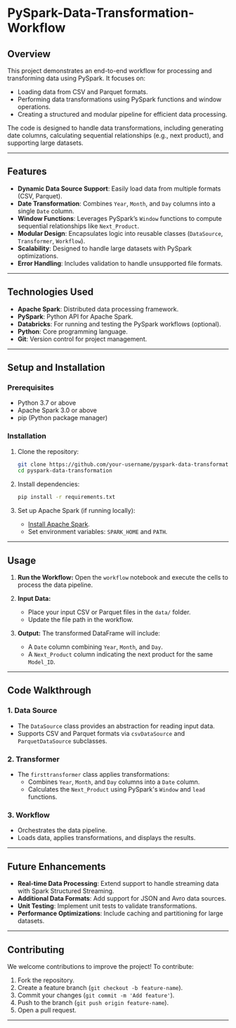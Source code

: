 # PySpark-Data-Transformation-Workflow



## Overview
This project demonstrates an end-to-end workflow for processing and transforming data using PySpark. It focuses on:
- Loading data from CSV and Parquet formats.
- Performing data transformations using PySpark functions and window operations.
- Creating a structured and modular pipeline for efficient data processing.

The code is designed to handle data transformations, including generating date columns, calculating sequential relationships (e.g., next product), and supporting large datasets.

---

## Features
- **Dynamic Data Source Support**: Easily load data from multiple formats (CSV, Parquet).
- **Date Transformation**: Combines `Year`, `Month`, and `Day` columns into a single `Date` column.
- **Window Functions**: Leverages PySpark’s `Window` functions to compute sequential relationships like `Next_Product`.
- **Modular Design**: Encapsulates logic into reusable classes (`DataSource`, `Transformer`, `Workflow`).
- **Scalability**: Designed to handle large datasets with PySpark optimizations.
- **Error Handling**: Includes validation to handle unsupported file formats.

---


## Technologies Used
- **Apache Spark**: Distributed data processing framework.
- **PySpark**: Python API for Apache Spark.
- **Databricks**: For running and testing the PySpark workflows (optional).
- **Python**: Core programming language.
- **Git**: Version control for project management.

---


## Setup and Installation
### Prerequisites
- Python 3.7 or above
- Apache Spark 3.0 or above
- pip (Python package manager)

### Installation
1. Clone the repository:
   ```bash
   git clone https://github.com/your-username/pyspark-data-transformation.git
   cd pyspark-data-transformation
   ```

2. Install dependencies:
   ```bash
   pip install -r requirements.txt
   ```

3. Set up Apache Spark (if running locally):
   - [Install Apache Spark](https://spark.apache.org/downloads.html).
   - Set environment variables: `SPARK_HOME` and `PATH`.

---

## Usage
1. **Run the Workflow:**
   Open the `workflow` notebook and execute the cells to process the data pipeline.

2. **Input Data:**
   - Place your input CSV or Parquet files in the `data/` folder.
   - Update the file path in the workflow.

3. **Output:**
   The transformed DataFrame will include:
   - A `Date` column combining `Year`, `Month`, and `Day`.
   - A `Next_Product` column indicating the next product for the same `Model_ID`.

---

## Code Walkthrough
### 1. Data Source
- The `DataSource` class provides an abstraction for reading input data.
- Supports CSV and Parquet formats via `csvDataSource` and `ParquetDataSource` subclasses.

### 2. Transformer
- The `firsttransformer` class applies transformations:
  - Combines `Year`, `Month`, and `Day` columns into a `Date` column.
  - Calculates the `Next_Product` using PySpark's `Window` and `lead` functions.

### 3. Workflow
- Orchestrates the data pipeline.
- Loads data, applies transformations, and displays the results.

---


## Future Enhancements
- **Real-time Data Processing**: Extend support to handle streaming data with Spark Structured Streaming.
- **Additional Data Formats**: Add support for JSON and Avro data sources.
- **Unit Testing**: Implement unit tests to validate transformations.
- **Performance Optimizations**: Include caching and partitioning for large datasets.

---

## Contributing
We welcome contributions to improve the project! To contribute:
1. Fork the repository.
2. Create a feature branch (`git checkout -b feature-name`).
3. Commit your changes (`git commit -m 'Add feature'`).
4. Push to the branch (`git push origin feature-name`).
5. Open a pull request.

---
